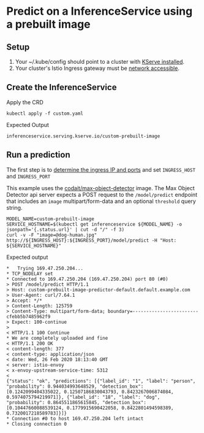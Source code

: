 # Predict on a InferenceService using a prebuilt image

## Setup

1. Your ~/.kube/config should point to a cluster with [KServe installed](https://github.com/kserve/kserve/#installation).
2. Your cluster's Istio Ingress gateway must be [network accessible](https://istio.io/latest/docs/tasks/traffic-management/ingress/ingress-control/).

## Create the InferenceService

Apply the CRD

```
kubectl apply -f custom.yaml
```

Expected Output

```
inferenceservice.serving.kserve.io/custom-prebuilt-image
```

## Run a prediction
The first step is to [determine the ingress IP and ports](https://kserve.github.io/website/get_started/first_isvc/#3-determine-the-ingress-ip-and-ports) and set `INGRESS_HOST` and `INGRESS_PORT`

This example uses the [codait/max-object-detector](https://github.com/IBM/MAX-Object-Detector) image. The Max Object Detector api server expects a POST request to the `/model/predict` endpoint that includes an `image` multipart/form-data and an optional `threshold` query string.

```
MODEL_NAME=custom-prebuilt-image
SERVICE_HOSTNAME=$(kubectl get inferenceservice ${MODEL_NAME} -o jsonpath='{.status.url}' | cut -d "/" -f 3)
curl -v -F "image=@dog-human.jpg" http://${INGRESS_HOST}:${INGRESS_PORT}/model/predict -H "Host: ${SERVICE_HOSTNAME}"
```

Expected output

```
*   Trying 169.47.250.204...
* TCP_NODELAY set
* Connected to 169.47.250.204 (169.47.250.204) port 80 (#0)
> POST /model/predict HTTP/1.1
> Host: custom-prebuilt-image-predictor-default.default.example.com
> User-Agent: curl/7.64.1
> Accept: */*
> Content-Length: 125759
> Content-Type: multipart/form-data; boundary=------------------------cfebb5b7485962f9
> Expect: 100-continue
>
< HTTP/1.1 100 Continue
* We are completely uploaded and fine
< HTTP/1.1 200 OK
< content-length: 377
< content-type: application/json
< date: Wed, 26 Feb 2020 18:13:40 GMT
< server: istio-envoy
< x-envoy-upstream-service-time: 5312
<
{"status": "ok", "predictions": [{"label_id": "1", "label": "person", "probability": 0.944034993648529, "detection_box": [0.1242099404335022, 0.12507186830043793, 0.8423267006874084, 0.5974075794219971]}, {"label_id": "18", "label": "dog", "probability": 0.8645511865615845, "detection_box": [0.10447660088539124, 0.1779915690422058, 0.8422801494598389, 0.7320017218589783]}]}
* Connection #0 to host 169.47.250.204 left intact
* Closing connection 0
```
